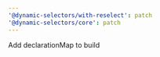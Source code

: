 ```yaml
---
'@dynamic-selectors/with-reselect': patch
'@dynamic-selectors/core': patch
---
```


Add declarationMap to build
